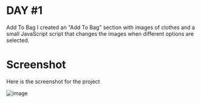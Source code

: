 # DAY #1

Add To Bag
I created an "Add To Bag" section with images of clothes and a small JavaScript script that changes the images when different options are selected.
# Screenshot 
Here is the screenshot for the project

![image](https://github.com/user-attachments/assets/6a6b141e-566e-4d62-b059-69123b6d8a75)


